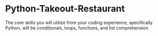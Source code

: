 # Python-Takeout-Restaurant
The core skills you will utilize from your coding experience, specifically Python, will be conditionals, loops, functions, and list comprehension

